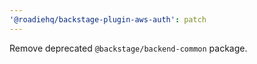 ```yaml
---
'@roadiehq/backstage-plugin-aws-auth': patch
---
```


Remove deprecated `@backstage/backend-common` package.
